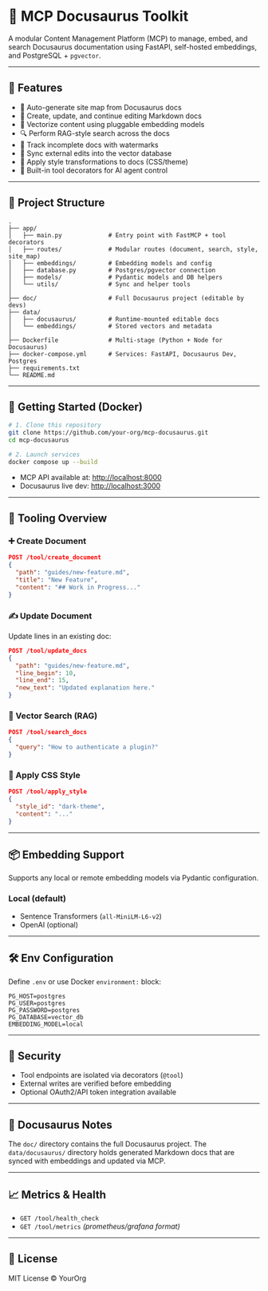 # 🧠 MCP Docusaurus Toolkit

A modular Content Management Platform (MCP) to manage, embed, and search Docusaurus documentation using FastAPI, self-hosted embeddings, and PostgreSQL + `pgvector`.

---

## 🚀 Features

* 📁 Auto-generate site map from Docusaurus docs
* 📝 Create, update, and continue editing Markdown docs
* 🧠 Vectorize content using pluggable embedding models
* 🔍 Perform RAG-style search across the docs
* 🧾 Track incomplete docs with watermarks
* 🧹 Sync external edits into the vector database
* 🎨 Apply style transformations to docs (CSS/theme)
* 🧪 Built-in tool decorators for AI agent control

---

## 📂 Project Structure

```
.
├── app/
│   ├── main.py             # Entry point with FastMCP + tool decorators
│   ├── routes/             # Modular routes (document, search, style, site_map)
│   ├── embeddings/         # Embedding models and config
│   ├── database.py         # Postgres/pgvector connection
│   ├── models/             # Pydantic models and DB helpers
│   └── utils/              # Sync and helper tools
│
├── doc/                    # Full Docusaurus project (editable by devs)
├── data/
│   ├── docusaurus/         # Runtime-mounted editable docs
│   └── embeddings/         # Stored vectors and metadata
│
├── Dockerfile              # Multi-stage (Python + Node for Docusaurus)
├── docker-compose.yml      # Services: FastAPI, Docusaurus Dev, Postgres
├── requirements.txt
└── README.md
```

---

## 🐳 Getting Started (Docker)

```bash
# 1. Clone this repository
git clone https://github.com/your-org/mcp-docusaurus.git
cd mcp-docusaurus

# 2. Launch services
docker compose up --build
```

* MCP API available at: [http://localhost:8000](http://localhost:8000)
* Docusaurus live dev: [http://localhost:3000](http://localhost:3000)

---

## 🔧 Tooling Overview

### ➕ Create Document

```json
POST /tool/create_document
{
  "path": "guides/new-feature.md",
  "title": "New Feature",
  "content": "## Work in Progress..."
}
```

### ✍️ Update Document

Update lines in an existing doc:

```json
POST /tool/update_docs
{
  "path": "guides/new-feature.md",
  "line_begin": 10,
  "line_end": 15,
  "new_text": "Updated explanation here."
}
```

### 🧩 Vector Search (RAG)

```json
POST /tool/search_docs
{
  "query": "How to authenticate a plugin?"
}
```

### 🎨 Apply CSS Style

```json
POST /tool/apply_style
{
  "style_id": "dark-theme",
  "content": "..."
}
```

---

## 📦 Embedding Support

Supports any local or remote embedding models via Pydantic configuration.

### Local (default)

* Sentence Transformers (`all-MiniLM-L6-v2`)
* OpenAI (optional)

---

## 🛠 Env Configuration

Define `.env` or use Docker `environment:` block:

```env
PG_HOST=postgres
PG_USER=postgres
PG_PASSWORD=postgres
PG_DATABASE=vector_db
EMBEDDING_MODEL=local
```

---

## 🔐 Security

* Tool endpoints are isolated via decorators (`@tool`)
* External writes are verified before embedding
* Optional OAuth2/API token integration available

---

## 📘 Docusaurus Notes

The `doc/` directory contains the full Docusaurus project.
The `data/docusaurus/` directory holds generated Markdown docs that are synced with embeddings and updated via MCP.

---

## 📈 Metrics & Health

* `GET /tool/health_check`
* `GET /tool/metrics` *(prometheus/grafana format)*

---

## 📄 License

MIT License ©️ YourOrg

